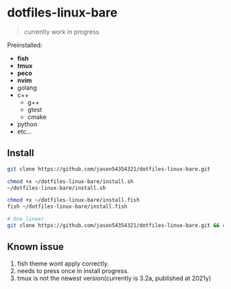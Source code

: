 # dotfiles-linux-bare
> currently work in progress

Preinstalled:
* **fish**
* **tmux**
* **peco**
* **nvim**
* golang
* c++
  * g++
  * gtest
  * cmake
* python
* etc...

## Install
```bash
git clone https://github.com/jason54354321/dotfiles-linux-bare.git

chmod +x ~/dotfiles-linux-bare/install.sh 
~/dotfiles-linux-bare/install.sh

chmod +x ~/dotfiles-linux-bare/install.fish
fish ~/dotfiles-linux-bare/install.fish

# One lineer
git clone https://github.com/jason54354321/dotfiles-linux-bare.git && chmod +x ~/dotfiles-linux-bare/install.sh && chmod +x ~/dotfiles-linux-bare/install.fish && ~/dotfiles-linux-bare/install.sh && fish ~/dotfiles-linux-bare/install.fish
```

## Known issue
1. fish theme wont apply correctly.
2. needs to press <c-d> once in install progress.
3. tmux is not the newest version(currently is 3.2a, published at 2021y)
